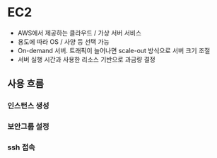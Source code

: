 # EC2

- AWS에서 제공하는 클라우드 / 가상 서버 서비스
- 용도에 따라 OS / 사양 등 선택 가능
- On-demand 서버. 트래픽이 늘어나면 scale-out 방식으로 서버 크기 조절
- 서버 실행 시간과 사용한 리소스 기반으로 과금량 결정



## 사용 흐름

### 인스턴스 생성



### 보안그룹 설정



### ssh 접속